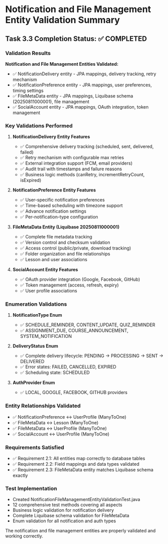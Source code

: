 # Notification and File Management Entity Validation Summary

## Task 3.3 Completion Status: ✅ COMPLETED

### Validation Results

**Notification and File Management Entities Validated:**

- ✅ NotificationDelivery entity - JPA mappings, delivery tracking, retry mechanism
- ✅ NotificationPreference entity - JPA mappings, user preferences, timing settings
- ✅ FileMetaData entity - JPA mappings, Liquibase schema (20250811000001), file management
- ✅ SocialAccount entity - JPA mappings, OAuth integration, token management

### Key Validations Performed

1. **NotificationDelivery Entity Features**

   - ✅ Comprehensive delivery tracking (scheduled, sent, delivered, failed)
   - ✅ Retry mechanism with configurable max retries
   - ✅ External integration support (FCM, email providers)
   - ✅ Audit trail with timestamps and failure reasons
   - ✅ Business logic methods (canRetry, incrementRetryCount, isExpired)

2. **NotificationPreference Entity Features**

   - ✅ User-specific notification preferences
   - ✅ Time-based scheduling with timezone support
   - ✅ Advance notification settings
   - ✅ Per-notification-type configuration

3. **FileMetaData Entity (Liquibase 20250811000001)**

   - ✅ Complete file metadata tracking
   - ✅ Version control and checksum validation
   - ✅ Access control (public/private, download tracking)
   - ✅ Folder organization and file relationships
   - ✅ Lesson and user associations

4. **SocialAccount Entity Features**
   - ✅ OAuth provider integration (Google, Facebook, GitHub)
   - ✅ Token management (access, refresh, expiry)
   - ✅ User profile associations

### Enumeration Validations

1. **NotificationType Enum**

   - ✅ SCHEDULE_REMINDER, CONTENT_UPDATE, QUIZ_REMINDER
   - ✅ ASSIGNMENT_DUE, COURSE_ANNOUNCEMENT, SYSTEM_NOTIFICATION

2. **DeliveryStatus Enum**

   - ✅ Complete delivery lifecycle: PENDING → PROCESSING → SENT → DELIVERED
   - ✅ Error states: FAILED, CANCELLED, EXPIRED
   - ✅ Scheduling state: SCHEDULED

3. **AuthProvider Enum**
   - ✅ LOCAL, GOOGLE, FACEBOOK, GITHUB providers

### Entity Relationships Validated

- ✅ NotificationPreference ↔ UserProfile (ManyToOne)
- ✅ FileMetaData ↔ Lesson (ManyToOne)
- ✅ FileMetaData ↔ UserProfile (ManyToOne)
- ✅ SocialAccount ↔ UserProfile (ManyToOne)

### Requirements Satisfied

- ✅ Requirement 2.1: All entities map correctly to database tables
- ✅ Requirement 2.2: Field mappings and data types validated
- ✅ Requirement 2.3: FileMetaData entity matches Liquibase schema exactly

### Test Implementation

- Created NotificationFileManagementEntityValidationTest.java
- 12 comprehensive test methods covering all aspects
- Business logic validation for notification delivery
- Complete Liquibase schema validation for FileMetaData
- Enum validation for all notification and auth types

The notification and file management entities are properly validated and working correctly.
